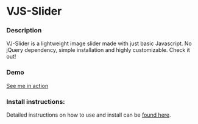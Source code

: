 # VJS-Slider

### Description
VJ-Slider is a lightweight image slider made with just basic Javascript. No jQuery dependency, simple installation and highly customizable. Check it out!

### Demo
[See me in action](https://vj-slider.herokuapp.com/)

### Install instructions:
Detailed instructions on how to use and install can be [found here](https://vj-slider.herokuapp.com/#/install).
